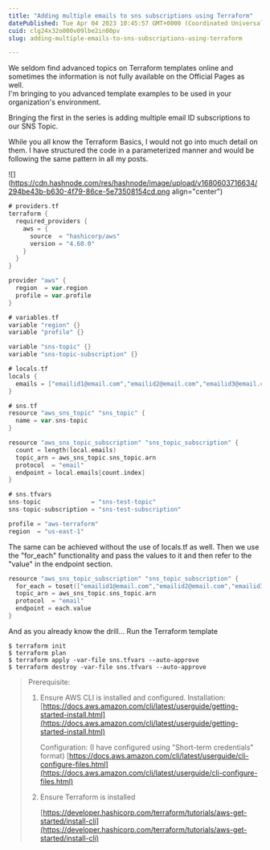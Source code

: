 ```yaml
---
title: "Adding multiple emails to sns subscriptions using Terraform"
datePublished: Tue Apr 04 2023 10:45:57 GMT+0000 (Coordinated Universal Time)
cuid: clg24x32o000v09lbe2in00pv
slug: adding-multiple-emails-to-sns-subscriptions-using-terraform

---
```


We seldom find advanced topics on Terraform templates online and sometimes the information is not fully available on the Official Pages as well.  
I'm bringing to you advanced template examples to be used in your organization's environment.

Bringing the first in the series is adding multiple email ID subscriptions to our SNS Topic.

While you all know the Terraform Basics, I would not go into much detail on them. I have structured the code in a parameterized manner and would be following the same pattern in all my posts.

![](https://cdn.hashnode.com/res/hashnode/image/upload/v1680603716634/294be43b-b630-4f79-86ce-5e73508154cd.png align="center")

```go
# providers.tf
terraform {
  required_providers {
    aws = {
      source  = "hashicorp/aws"
      version = "4.60.0"
    }
  }
}

provider "aws" {
  region  = var.region
  profile = var.profile
}
```

```go
# variables.tf
variable "region" {}
variable "profile" {}

variable "sns-topic" {}
variable "sns-topic-subscription" {}
```

```go
# locals.tf
locals {
  emails = ["emailid1@email.com","emailid2@email.com","emailid3@email.com"]
}
```

```go
# sns.tf
resource "aws_sns_topic" "sns_topic" {
  name = var.sns-topic
}

resource "aws_sns_topic_subscription" "sns_topic_subscription" {
  count = length(local.emails)
  topic_arn = aws_sns_topic.sns_topic.arn
  protocol  = "email"
  endpoint = local.emails[count.index]
}
```

```go
# sns.tfvars
sns-topic              = "sns-test-topic"
sns-topic-subscription = "sns-test-subscription"

profile = "aws-terraform"
region  = "us-east-1"
```

The same can be achieved without the use of locals.tf as well. Then we use the "for\_each" functionality and pass the values to it and then refer to the "value" in the endpoint section.

```go
resource "aws_sns_topic_subscription" "sns_topic_subscription" {
  for_each = toset(["emailid1@email.com","emailid2@email.com","emailid3@email.com"])
  topic_arn = aws_sns_topic.sns_topic.arn
  protocol  = "email"
  endpoint = each.value
}
```

And as you already know the drill... Run the Terraform template

```plaintext
$ terraform init
$ terraform plan
$ terraform apply -var-file sns.tfvars --auto-approve
$ terraform destroy -var-file sns.tfvars --auto-approve
```

> Prerequisite:
> 
> 1. Ensure AWS CLI is installed and configured. Installation: [https://docs.aws.amazon.com/cli/latest/userguide/getting-started-install.html](https://docs.aws.amazon.com/cli/latest/userguide/getting-started-install.html)
>     
>     Configuration: (I have configured using "Short-term credentials" format) [https://docs.aws.amazon.com/cli/latest/userguide/cli-configure-files.html](https://docs.aws.amazon.com/cli/latest/userguide/cli-configure-files.html)
>     
> 2. Ensure Terraform is installed
>     
>     [https://developer.hashicorp.com/terraform/tutorials/aws-get-started/install-cli](https://developer.hashicorp.com/terraform/tutorials/aws-get-started/install-cli)
>